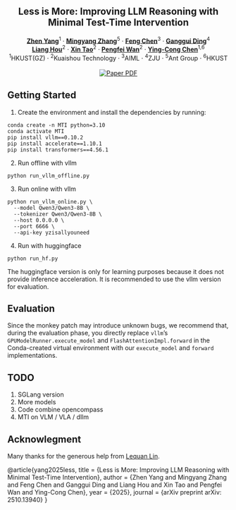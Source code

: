 
<!-- # magic-edit.github.io -->

<p align="center">

  <h2 align="center">Less is More: Improving LLM Reasoning with Minimal Test-Time Intervention</h2>
  <p align="center">
    <a href="https://zhenyangcs.github.io/"><strong>Zhen Yang</strong></a><sup>1</sup>
    ·
    <a href="https://scholar.google.com/citations?user=8H1FvGcAAAAJ&hl=zh-CN"><strong>Mingyang Zhang</strong></a><sup>5</sup>
    ·  
    <a href="https://github.com/Chenfeng1271"><strong>Feng Chen</strong></a><sup>3</sup>
    ·
    <a href="https://dingangui.github.io/"><strong>Ganggui Ding</strong></a><sup>4</sup>
    <br>
    <a href="https://liang-hou.github.io/"><strong>Liang Hou</strong></a><sup>2</sup>
    ·
    <a href="https://www.xtao.website/"><strong>Xin Tao</strong></a><sup>2</sup>
    ·
    <a href="https://scholar.google.com/citations?user=P6MraaYAAAAJ&hl=en"><strong>Pengfei Wan</strong></a><sup>2</sup>
    ·
    <a href="https://www.yingcong.me/"><strong>Ying-Cong Chen</strong></a><sup>1,6</sup>
    <br>
    <sup>1</sup>HKUST(GZ) · <sup>2</sup>Kuaishou Technology · <sup>3</sup>AIML · <sup>4</sup>ZJU · <sup>5</sup>Ant Group · <sup>6</sup>HKUST
    <br>
    </br>
        <!-- <a href="https://arxiv.org/abs/2310.12149"> -->
        <a href="https://arxiv.org/abs/2510.13940">
        <img src='https://img.shields.io/badge/Arxiv-MTI-blue' alt='Paper PDF'></a>
        <!-- <a href="https://aim-uofa.github.io/OIR-Diffusion/">
        <img src='https://img.shields.io/badge/Project-Website-orange' alt='Project Page'></a>
        <a href="https://drive.google.com/file/d/1JX8w0S9PCD9Ipmo9IiICO8R7e1haTGdF/view?usp=sharing">
        <img src='https://img.shields.io/badge/Dataset-OIR--Bench-green' alt='OIR-Bench'></a>
        <a href="https://iclr.cc/virtual/2024/poster/18242">
        <img src='https://img.shields.io/badge/Video-ICLR-yellow' alt='Video'></a> -->
  </p>
</p>


<!-- <p align="center"><b>We will release the code soon!</b></p> -->



## Getting Started
1. Create the environment and install the dependencies by running:
```
conda create -n MTI python=3.10
conda activate MTI
pip install vllm==0.10.2
pip install accelerate==1.10.1
pip install transformers==4.56.1
```
2. Run offline with vllm
```
python run_vllm_offline.py
```

3. Run online with vllm
```
python run_vllm_online.py \
  --model Qwen3/Qwen3-8B \
  --tokenizer Qwen3/Qwen3-8B \
  --host 0.0.0.0 \
  --port 6666 \
  --api-key yzisallyouneed
```

4. Run with huggingface
```
python run_hf.py
```
The huggingface version is only for learning purposes because it does not provide inference acceleration. It is recommended to use the vllm version for evaluation.

## Evaluation
Since the monkey patch may introduce unknown bugs, we recommend that, during the evaluation phase, you directly replace `vllm`’s `GPUModelRunner.execute_model` and `FlashAttentionImpl.forward` in the Conda-created virtual environment with our `execute_model` and `forward` implementations.

## TODO
1. SGLang version
2. More models
3. Code combine opencompass
4. MTI on VLM / VLA / dllm



## Acknowlegment
Many thanks for the generous help from [Lequan Lin](https://scholar.google.com/citations?user=UR3NoxIAAAAJ&hl=en&google_abuse=GOOGLE_ABUSE_EXEMPTION%3DID%3D7ff5914ede42912b:TM%3D1760170127:C%3Dr:IP%3D61.16.102.76-:S%3DK0KpwoZF8myjNDV5eeLcduk%3B+path%3D/%3B+domain%3Dgoogle.com%3B+expires%3DSat,+11-Oct-2025+11:08:47+GMT).



@article{yang2025less,
  title   = {Less is More: Improving LLM Reasoning with Minimal Test-Time Intervention},
  author  = {Zhen Yang and Mingyang Zhang and Feng Chen and Ganggui Ding and Liang Hou and Xin Tao and Pengfei Wan and Ying-Cong Chen},
  year    = {2025},
  journal = {arXiv preprint arXiv: 2510.13940}
}
